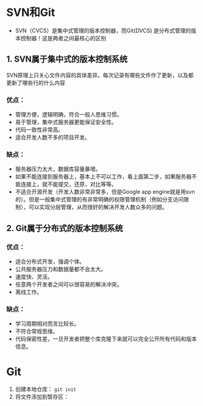 # SVN和Git
- SVN（CVCS）是集中式管理的版本控制器，而Git(DVCS) 是分布式管理的版本控制器！这是两者之间最核心的区别
## 1. SVN属于集中式的版本控制系统

SVN原理上只关心文件内容的具体差异。每次记录有哪些文件作了更新，以及都更新了哪些行的什么内容
### 优点：
- 管理方便，逻辑明确，符合一般人思维习惯。
- 易于管理，集中式服务器更能保证安全性。
- 代码一致性非常高。
- 适合开发人数不多的项目开发。

### 缺点：
- 服务器压力太大，数据库容量暴增。
- 如果不能连接到服务器上，基本上不可以工作，看上面第二步，如果服务器不能连接上，就不能提交，还原，对比等等。
- 不适合开源开发（开发人数非常非常多，但是Google app engine就是用svn的）。但是一般集中式管理的有非常明确的权限管理机制（例如分支访问限制），可以实现分层管理，从而很好的解决开发人数众多的问题。

## 2. Git属于分布式的版本控制系统
### 优点：
- 适合分布式开发，强调个体。
- 公共服务器压力和数据量都不会太大。
- 速度快、灵活。
- 任意两个开发者之间可以很容易的解决冲突。
- 离线工作。
### 缺点：
- 学习周期相对而言比较长。
- 不符合常规思维。
- 代码保密性差，一旦开发者把整个库克隆下来就可以完全公开所有代码和版本信息。


# Git
1. 创建本地仓库： `git init`
2. 将文件添加到暂存区：